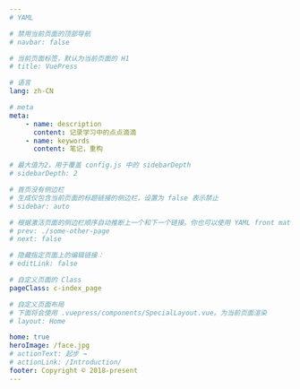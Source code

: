 ```yaml
---
# YAML

# 禁用当前页面的顶部导航
# navbar: false

# 当前页面标签，默认为当前页面的 H1
# title: VuePress

# 语言
lang: zh-CN

# meta
meta:
    - name: description
      content: 记录学习中的点点滴滴
    - name: keywords
      content: 笔记，重构

# 最大值为2，用于覆盖 config.js 中的 sidebarDepth
# sidebarDepth: 2

# 首页没有侧边栏
# 生成仅包含当前页面的标题链接的侧边栏，设置为 false 表示禁止
# sidebar: auto

# 根据激活页面的侧边栏顺序自动推断上一个和下一个链接。你也可以使用 YAML front matter 来显式覆盖或禁用它们：
# prev: ./some-other-page
# next: false

# 隐藏指定页面上的编辑链接：
# editLink: false

# 自定义页面的 Class
pageClass: c-index_page

# 自定义页面布局
# 下面将会使用 .vuepress/components/SpecialLayout.vue。为当前页面渲染
# layout: Home

home: true
heroImage: /face.jpg
# actionText: 起步 →
# actionLink: /Introduction/
footer: Copyright © 2018-present
---
```


<sitebg bg="/face.jpg"/>
